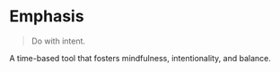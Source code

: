 # Emphasis

> Do with intent.

A time-based tool that fosters mindfulness, intentionality, and balance.
